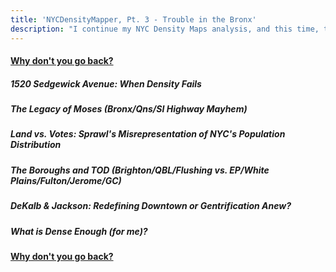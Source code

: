 ```yaml
---
title: 'NYCDensityMapper, Pt. 3 - Trouble in the Bronx'
description: "I continue my NYC Density Maps analysis, and this time, the Bronx's car-centric and anti-pedestrian development patterns are on the chopping block."
---
```


#### [Why don't you go back?](/..)
<h4 id="start"></h4>


##### 1520 Sedgewick Avenue: When Density Fails
##### The Legacy of Moses (Bronx/Qns/SI Highway Mayhem)
##### Land vs. Votes: Sprawl's Misrepresentation of NYC's Population Distribution

##### The Boroughs and TOD (Brighton/QBL/Flushing vs. EP/White Plains/Fulton/Jerome/GC)
##### DeKalb & Jackson: Redefining Downtown or Gentrification Anew?

##### What is Dense Enough (for me)?

#### [Why don't you go back?](/..)
